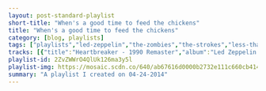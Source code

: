 ```yaml
---
layout: post-standard-playlist
short-title: "When's a good time to feed the chickens"
title: "When's a good time to feed the chickens"
category: [blog, playlists]
tags: ["playlists","led-zeppelin","the-zombies","the-strokes","less-than-jake","beirut","dr.-dog","belle-&-sebastian","brand-new","the-morning-benders","franz-ferdinand","the-zombies","nat-king-cole","dustin-cormier","metallica","mock-orange","capital-cities","glenn-miller","m.-ward","dirty-projectors","frightened-rabbit","simon-&-garfunkel"]
tracks: [{"title":"Heartbreaker - 1990 Remaster","album":"Led Zeppelin II (1994 Remaster)","artists":"Led Zeppelin"},{"title":"Road Runner","album":"Begin Here","artists":"The Zombies"},{"title":"50/50","album":"Comedown Machine","artists":"The Strokes"},{"title":"Give Me Something to Believe in, Inc.","album":"See the Light","artists":"Less Than Jake"},{"title":"The Concubine","album":"March of the Zapotec & Realpeople: Holland","artists":"Beirut"},{"title":"Phenomenon","album":"B-Room [Deluxe Edition]","artists":"Dr. Dog"},{"title":"Meat and Potatoes","album":"The Third Eye Centre","artists":"Belle & Sebastian"},{"title":"Okay I Believe You, But My Tommy Gun Don't","album":"Deja Entendu","artists":"Brand New"},{"title":"Promises","album":"Big Echo","artists":"The Morning Benders"},{"title":"Treason! Animals.","album":"Right Thoughts, Right Words, Right Action (Deluxe Edition)","artists":"Franz Ferdinand"},{"title":"Beechwood Park - Mono Version","album":"Odessey and Oracle","artists":"The Zombies"},{"title":"Straighten Up And Fly Right - Remastered","album":"The Unforgettable Nat King Cole (Remastered)","artists":"Nat King Cole"},{"title":"Song of Storms (feat. Matt Begneaud)","album":"8 Bit Oblivion","artists":"Dustin Cormier"},{"title":"St. Anger","album":"St. Anger","artists":"Metallica"},{"title":"Twelve O'clock Call","album":"The Record Play","artists":"Mock Orange"},{"title":"I Sold My Bed, But Not My Stereo","album":"In A Tidal Wave Of Mystery (Deluxe)","artists":"Capital Cities"},{"title":"In the Mood","album":"Pure Gold","artists":"Glenn Miller"},{"title":"Right in the Head","album":"Post-War","artists":"M. Ward"},{"title":"Unto Caesar","album":"Swing Lo Magellan","artists":"Dirty Projectors"},{"title":"Old Old Fashioned","album":"The Midnight Organ Fight","artists":"Frightened Rabbit"},{"title":"The 59th Street Bridge Song (Feelin' Groovy)","album":"Parsley, Sage, Rosemary And Thyme","artists":"Simon & Garfunkel"}]
playlist-id: 2ZvZWWrO4QlUk126ma3y5l
playlist-img: https://mosaic.scdn.co/640/ab67616d0000b2732e111c660cb4144df130842bab67616d0000b273b7fbb999ab997e52cecd01f2ab67616d0000b273f07ef193e0bb6a238ea37f0aab67616d0000b273fc4f17340773c6c3579fea0d
summary: "A playlist I created on 04-24-2014"
---
```

